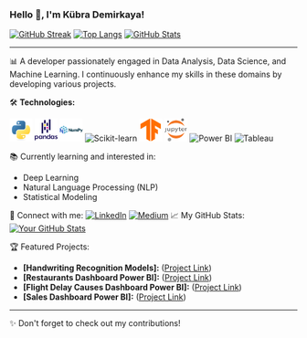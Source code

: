### Hello 👋, I'm Kübra Demirkaya!

[![GitHub Streak](https://streak-stats.demolab.com/?user=YourUsername&theme=dark)](https://git.io/streak-stats)
[![Top Langs](https://github-readme-stats.vercel.app/api/top-langs/?username=YourUsername&langs_count=5&layout=compact&theme=dark)](https://github.com/anuraghazra/github-readme-stats)
[![GitHub Stats](https://github-readme-stats.vercel.app/api?username=YourUsername&show_icons=true&theme=dark)](https://github.com/anuraghazra/github-readme-stats)

---

📊 A developer passionately engaged in Data Analysis, Data Science, and Machine Learning. I continuously enhance my skills in these domains by developing various projects.

🛠️ **Technologies:**
<p align="left">
  <img src="https://raw.githubusercontent.com/devicons/devicon/master/icons/python/python-original.svg" alt="Python" width="40" height="40"/>
  <img src="https://raw.githubusercontent.com/devicons/devicon/master/icons/pandas/pandas-original-wordmark.svg" alt="Pandas" width="40" height="40"/>
  <img src="https://raw.githubusercontent.com/devicons/devicon/master/icons/numpy/numpy-original-wordmark.svg" alt="Numpy" width="40" height="40"/>
  <img src="https://raw.githubusercontent.com/devicons/devicon/master/icons/scikit_learn/scikit_learn-original-wordmark.svg" alt="Scikit-learn" width="40" height="40"/>
  <img src="https://raw.githubusercontent.com/devicons/devicon/master/icons/tensorflow/tensorflow-original.svg" alt="TensorFlow" width="40" height="40"/>
  <img src="https://raw.githubusercontent.com/devicons/devicon/master/icons/jupyter/jupyter-original-wordmark.svg" alt="Jupyter" width="40" height="40"/>
  <img src="https://raw.githubusercontent.com/devicons/devicon/master/icons/powerbi/powerbi-original.svg" alt="Power BI" width="40" height="40"/>
  <img src="https://raw.githubusercontent.com/devicons/devicon/master/icons/tableau/tableau-original.svg" alt="Tableau" width="40" height="40"/>
</p>

📚 Currently learning and interested in:
- Deep Learning
- Natural Language Processing (NLP)
- Statistical Modeling

🔗 Connect with me:
[![LinkedIn](https://img.shields.io/badge/-LinkedIn-%230077B5?style=for-the-badge&logo=linkedin&logoColor=white)](https://www.linkedin.com/in/kubragulgundemirkaya/)
[![Medium](https://img.shields.io/badge/-Medium-%23000000?style=for-the-badge&logo=medium&logoColor=white)](https://kubrademirkaya.medium.com/)
📈 My GitHub Stats:
[![Your GitHub Stats](https://github-readme-stats.vercel.app/api?username=YourUsername&show_icons=true&theme=dark)](https://github.com/kubrademirkaya)

🏆 Featured Projects:
- **[Handwriting Recognition Models]:** ([Project Link](https://github.com/kubrademirkaya/Handwriting-Recognition-Models))
- **[Restaurants Dashboard Power BI]:** ([Project Link](https://github.com/kubrademirkaya/restaurants-dashboard-power-bi))
- **[Flight Delay Causes Dashboard Power BI]:** ([Project Link](https://github.com/kubrademirkaya/Flight-Delay-Causes-PowerBI-Project))
- **[Sales Dashboard Power BI]:** ([Project Link](https://github.com/kubrademirkaya/sales-dashboard-power-bi))
---

✨ Don't forget to check out my contributions!
